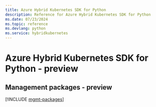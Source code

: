 ```yaml
---
title: Azure Hybrid Kubernetes SDK for Python
description: Reference for Azure Hybrid Kubernetes SDK for Python
ms.date: 07/23/2024
ms.topic: reference
ms.devlang: python
ms.service: hybridkubernetes
---
```

# Azure Hybrid Kubernetes SDK for Python - preview

## Management packages - preview
[!INCLUDE [mgmt-packages](hybrid-kubernetes-mgmt-index.md)]